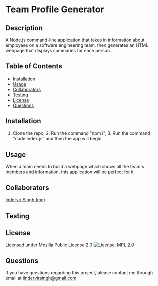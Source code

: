 # Team Profile Generator

## Description
A Node.js command-line application that takes in information about employees on a software engineering team, then generates an HTML webpage that displays summaries for each person.

## Table of Contents
* [Installation](#installation)
* [Usage](#usage)
* [Collaborators](#collaborators)
* [Testing](#testing)
* [License](#license)
* [Questions](#questions)

## Installation
1. Clone the repo, 2. Run the command "npm i", 3. Run the command "node index.js" and then the app will begin
## Usage
When a team needs to build a webpage which shows all the team's members and information, this application will be perfect for it

## Collaborators
[Indervir Singh (me)](https://www.github.com/indervirsingh/)

## Testing


## License
Licensed under Mozilla Public License 2.0
[![License: MPL 2.0](https://img.shields.io/badge/License-MPL%202.0-brightgreen.svg)](https://opensource.org/licenses/MPL-2.0)

## Questions
If you have questions regarding this project, please contact me through email at iindervirsingh@gmail.com